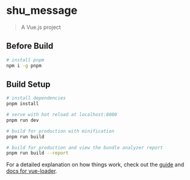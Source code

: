 # shu_message

> A Vue.js project

## Before Build

``` bash
# install pnpm
npm i -g pnpm
```

## Build Setup

``` bash
# install dependencies
pnpm install

# serve with hot reload at localhost:8080
pnpm run dev

# build for production with minification
pnpm run build

# build for production and view the bundle analyzer report
pnpm run build --report
```

For a detailed explanation on how things work, check out the [guide](http://vuejs-templates.github.io/webpack/) and [docs for vue-loader](http://vuejs.github.io/vue-loader).
